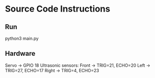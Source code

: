 # Source Code Instructions

## Run
python3 main.py

## Hardware
Servo → GPIO 18
Ultrasonic sensors:
  Front → TRIG=21, ECHO=20
  Left  → TRIG=27, ECHO=17
  Right → TRIG=4,  ECHO=23

